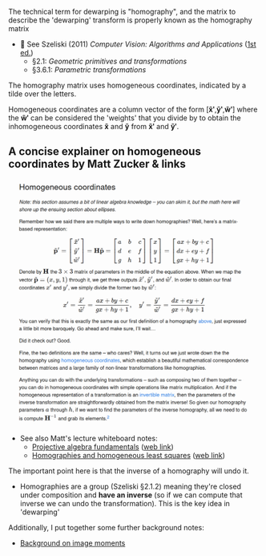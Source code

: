 The technical term for dewarping is "homography", and the matrix to describe the 'dewarping' transform
is properly known as the homography matrix

- 📖 See Szeliski (2011) _Computer Vision: Algorithms and Applications_
  ([1st ed.](https://szeliski.org/Book/1stEdition.htm))
  - §2.1: _Geometric primitives and transformations_
  - §3.6.1: _Parametric transformations_

The homography matrix uses homogeneous coordinates, indicated by a tilde over the letters.

Homogeneous coordinates are a column vector of the form [**x̃ʹ**,**ỹʹ**,**w̃ʹ**] where the **w̃ʹ**
can be considered the 'weights' that you divide by to obtain the inhomogeneous coordinates
**x̃** and **ỹ** from **x̃ʹ** and **ỹʹ**.

## A concise explainer on homogeneous coordinates by Matt Zucker & links

[![](https://raw.githubusercontent.com/lmmx/shots/master/2021/Apr/zucker-homogeneous-coords.png)](https://mzucker.github.io/2016/10/11/unprojecting-text-with-ellipses.html)

- See also Matt's lecture whiteboard notes:
  - [Projective algebra fundamentals](https://mzucker.github.io/swarthmore/e27_s2021/notes/e27-2021-04-13.pdf)
    ([web link](https://mzucker.github.io/swarthmore/e27_s2021/index.html#schedule1_2021-4-13))
  - [Homographies and homogeneous least squares](https://mzucker.github.io/swarthmore/e27_s2021/notes/e27-2021-04-15.pdf)
    ([web link](https://mzucker.github.io/swarthmore/e27_s2021/index.html#schedule1_2021-4-15))

The important point here is that the inverse of a homography will undo it.

- Homographies are a group (Szeliski §2.1.2) meaning they're closed under composition and __have an inverse__
  (so if we can compute that inverse we can undo the transformation). This is the key idea in 'dewarping'

Additionally, I put together some further background notes:

- [Background on image moments](Background-on-image-moments.md)

